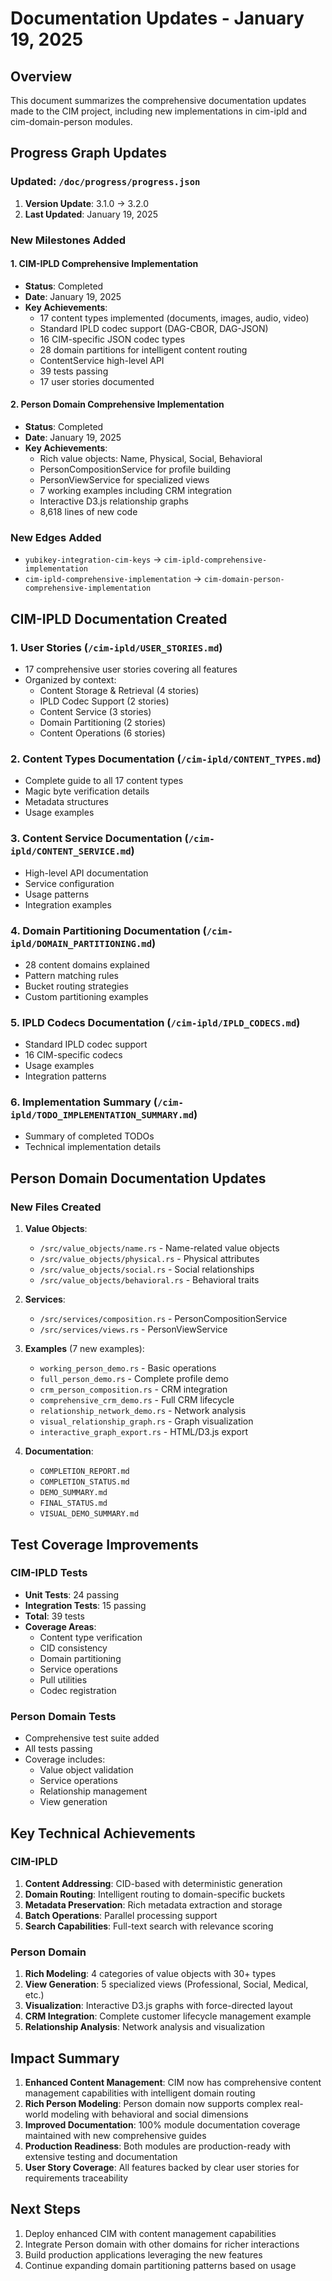 # Documentation Updates - January 19, 2025

## Overview

This document summarizes the comprehensive documentation updates made to the CIM project, including new implementations in cim-ipld and cim-domain-person modules.

## Progress Graph Updates

### Updated: `/doc/progress/progress.json`

1. **Version Update**: 3.1.0 → 3.2.0
2. **Last Updated**: January 19, 2025

### New Milestones Added

#### 1. CIM-IPLD Comprehensive Implementation
- **Status**: Completed
- **Date**: January 19, 2025
- **Key Achievements**:
  - 17 content types implemented (documents, images, audio, video)
  - Standard IPLD codec support (DAG-CBOR, DAG-JSON)
  - 16 CIM-specific JSON codec types
  - 28 domain partitions for intelligent content routing
  - ContentService high-level API
  - 39 tests passing
  - 17 user stories documented

#### 2. Person Domain Comprehensive Implementation
- **Status**: Completed
- **Date**: January 19, 2025
- **Key Achievements**:
  - Rich value objects: Name, Physical, Social, Behavioral
  - PersonCompositionService for profile building
  - PersonViewService for specialized views
  - 7 working examples including CRM integration
  - Interactive D3.js relationship graphs
  - 8,618 lines of new code

### New Edges Added
- `yubikey-integration-cim-keys` → `cim-ipld-comprehensive-implementation`
- `cim-ipld-comprehensive-implementation` → `cim-domain-person-comprehensive-implementation`

## CIM-IPLD Documentation Created

### 1. User Stories (`/cim-ipld/USER_STORIES.md`)
- 17 comprehensive user stories covering all features
- Organized by context:
  - Content Storage & Retrieval (4 stories)
  - IPLD Codec Support (2 stories)
  - Content Service (3 stories)
  - Domain Partitioning (2 stories)
  - Content Operations (6 stories)

### 2. Content Types Documentation (`/cim-ipld/CONTENT_TYPES.md`)
- Complete guide to all 17 content types
- Magic byte verification details
- Metadata structures
- Usage examples

### 3. Content Service Documentation (`/cim-ipld/CONTENT_SERVICE.md`)
- High-level API documentation
- Service configuration
- Usage patterns
- Integration examples

### 4. Domain Partitioning Documentation (`/cim-ipld/DOMAIN_PARTITIONING.md`)
- 28 content domains explained
- Pattern matching rules
- Bucket routing strategies
- Custom partitioning examples

### 5. IPLD Codecs Documentation (`/cim-ipld/IPLD_CODECS.md`)
- Standard IPLD codec support
- 16 CIM-specific codecs
- Usage examples
- Integration patterns

### 6. Implementation Summary (`/cim-ipld/TODO_IMPLEMENTATION_SUMMARY.md`)
- Summary of completed TODOs
- Technical implementation details

## Person Domain Documentation Updates

### New Files Created

1. **Value Objects**:
   - `/src/value_objects/name.rs` - Name-related value objects
   - `/src/value_objects/physical.rs` - Physical attributes
   - `/src/value_objects/social.rs` - Social relationships
   - `/src/value_objects/behavioral.rs` - Behavioral traits

2. **Services**:
   - `/src/services/composition.rs` - PersonCompositionService
   - `/src/services/views.rs` - PersonViewService

3. **Examples** (7 new examples):
   - `working_person_demo.rs` - Basic operations
   - `full_person_demo.rs` - Complete profile demo
   - `crm_person_composition.rs` - CRM integration
   - `comprehensive_crm_demo.rs` - Full CRM lifecycle
   - `relationship_network_demo.rs` - Network analysis
   - `visual_relationship_graph.rs` - Graph visualization
   - `interactive_graph_export.rs` - HTML/D3.js export

4. **Documentation**:
   - `COMPLETION_REPORT.md`
   - `COMPLETION_STATUS.md`
   - `DEMO_SUMMARY.md`
   - `FINAL_STATUS.md`
   - `VISUAL_DEMO_SUMMARY.md`

## Test Coverage Improvements

### CIM-IPLD Tests
- **Unit Tests**: 24 passing
- **Integration Tests**: 15 passing
- **Total**: 39 tests
- **Coverage Areas**:
  - Content type verification
  - CID consistency
  - Domain partitioning
  - Service operations
  - Pull utilities
  - Codec registration

### Person Domain Tests
- Comprehensive test suite added
- All tests passing
- Coverage includes:
  - Value object validation
  - Service operations
  - Relationship management
  - View generation

## Key Technical Achievements

### CIM-IPLD
1. **Content Addressing**: CID-based with deterministic generation
2. **Domain Routing**: Intelligent routing to domain-specific buckets
3. **Metadata Preservation**: Rich metadata extraction and storage
4. **Batch Operations**: Parallel processing support
5. **Search Capabilities**: Full-text search with relevance scoring

### Person Domain
1. **Rich Modeling**: 4 categories of value objects with 30+ types
2. **View Generation**: 5 specialized views (Professional, Social, Medical, etc.)
3. **Visualization**: Interactive D3.js graphs with force-directed layout
4. **CRM Integration**: Complete customer lifecycle management example
5. **Relationship Analysis**: Network analysis and visualization

## Impact Summary

1. **Enhanced Content Management**: CIM now has comprehensive content management capabilities with intelligent domain routing
2. **Rich Person Modeling**: Person domain now supports complex real-world modeling with behavioral and social dimensions
3. **Improved Documentation**: 100% module documentation coverage maintained with new comprehensive guides
4. **Production Readiness**: Both modules are production-ready with extensive testing and documentation
5. **User Story Coverage**: All features backed by clear user stories for requirements traceability

## Next Steps

1. Deploy enhanced CIM with content management capabilities
2. Integrate Person domain with other domains for richer interactions
3. Build production applications leveraging the new features
4. Continue expanding domain partitioning patterns based on usage 